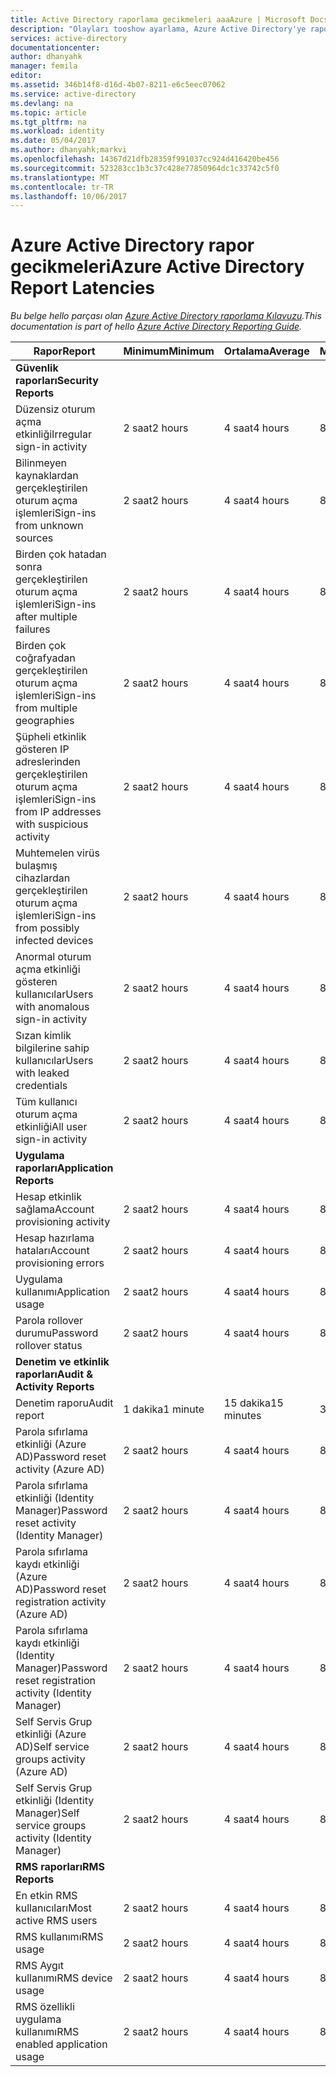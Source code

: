 ```yaml
---
title: Active Directory raporlama gecikmeleri aaaAzure | Microsoft Docs
description: "Olayları tooshow ayarlama, Azure Active Directory'ye raporlama için geçen süre"
services: active-directory
documentationcenter: 
author: dhanyahk
manager: femila
editor: 
ms.assetid: 346b14f8-d16d-4b07-8211-e6c5eec07062
ms.service: active-directory
ms.devlang: na
ms.topic: article
ms.tgt_pltfrm: na
ms.workload: identity
ms.date: 05/04/2017
ms.author: dhanyahk;markvi
ms.openlocfilehash: 14367d21dfb28359f991037cc924d416420be456
ms.sourcegitcommit: 523283cc1b3c37c428e77850964dc1c33742c5f0
ms.translationtype: MT
ms.contentlocale: tr-TR
ms.lasthandoff: 10/06/2017
---
```

# <a name="azure-active-directory-report-latencies"></a><span data-ttu-id="534b9-103">Azure Active Directory rapor gecikmeleri</span><span class="sxs-lookup"><span data-stu-id="534b9-103">Azure Active Directory Report Latencies</span></span>
<span data-ttu-id="534b9-104">*Bu belge hello parçası olan [Azure Active Directory raporlama Kılavuzu](active-directory-reporting-guide.md).*</span><span class="sxs-lookup"><span data-stu-id="534b9-104">*This documentation is part of hello [Azure Active Directory Reporting Guide](active-directory-reporting-guide.md).*</span></span>

| <span data-ttu-id="534b9-105">Rapor</span><span class="sxs-lookup"><span data-stu-id="534b9-105">Report</span></span> | <span data-ttu-id="534b9-106">Minimum</span><span class="sxs-lookup"><span data-stu-id="534b9-106">Minimum</span></span> | <span data-ttu-id="534b9-107">Ortalama</span><span class="sxs-lookup"><span data-stu-id="534b9-107">Average</span></span> | <span data-ttu-id="534b9-108">Maksimum</span><span class="sxs-lookup"><span data-stu-id="534b9-108">Maximum</span></span> |
| --- | --- | --- | --- |
| <span data-ttu-id="534b9-109">**Güvenlik raporları**</span><span class="sxs-lookup"><span data-stu-id="534b9-109">**Security Reports**</span></span> | | | |
| <span data-ttu-id="534b9-110">Düzensiz oturum açma etkinliği</span><span class="sxs-lookup"><span data-stu-id="534b9-110">Irregular sign-in activity</span></span> |<span data-ttu-id="534b9-111">2 saat</span><span class="sxs-lookup"><span data-stu-id="534b9-111">2 hours</span></span> |<span data-ttu-id="534b9-112">4 saat</span><span class="sxs-lookup"><span data-stu-id="534b9-112">4 hours</span></span> |<span data-ttu-id="534b9-113">8 saat</span><span class="sxs-lookup"><span data-stu-id="534b9-113">8 hours</span></span> |
| <span data-ttu-id="534b9-114">Bilinmeyen kaynaklardan gerçekleştirilen oturum açma işlemleri</span><span class="sxs-lookup"><span data-stu-id="534b9-114">Sign-ins from unknown sources</span></span> |<span data-ttu-id="534b9-115">2 saat</span><span class="sxs-lookup"><span data-stu-id="534b9-115">2 hours</span></span> |<span data-ttu-id="534b9-116">4 saat</span><span class="sxs-lookup"><span data-stu-id="534b9-116">4 hours</span></span> |<span data-ttu-id="534b9-117">8 saat</span><span class="sxs-lookup"><span data-stu-id="534b9-117">8 hours</span></span> |
| <span data-ttu-id="534b9-118">Birden çok hatadan sonra gerçekleştirilen oturum açma işlemleri</span><span class="sxs-lookup"><span data-stu-id="534b9-118">Sign-ins after multiple failures</span></span> |<span data-ttu-id="534b9-119">2 saat</span><span class="sxs-lookup"><span data-stu-id="534b9-119">2 hours</span></span> |<span data-ttu-id="534b9-120">4 saat</span><span class="sxs-lookup"><span data-stu-id="534b9-120">4 hours</span></span> |<span data-ttu-id="534b9-121">8 saat</span><span class="sxs-lookup"><span data-stu-id="534b9-121">8 hours</span></span> |
| <span data-ttu-id="534b9-122">Birden çok coğrafyadan gerçekleştirilen oturum açma işlemleri</span><span class="sxs-lookup"><span data-stu-id="534b9-122">Sign-ins from multiple geographies</span></span> |<span data-ttu-id="534b9-123">2 saat</span><span class="sxs-lookup"><span data-stu-id="534b9-123">2 hours</span></span> |<span data-ttu-id="534b9-124">4 saat</span><span class="sxs-lookup"><span data-stu-id="534b9-124">4 hours</span></span> |<span data-ttu-id="534b9-125">8 saat</span><span class="sxs-lookup"><span data-stu-id="534b9-125">8 hours</span></span> |
| <span data-ttu-id="534b9-126">Şüpheli etkinlik gösteren IP adreslerinden gerçekleştirilen oturum açma işlemleri</span><span class="sxs-lookup"><span data-stu-id="534b9-126">Sign-ins from IP addresses with suspicious activity</span></span> |<span data-ttu-id="534b9-127">2 saat</span><span class="sxs-lookup"><span data-stu-id="534b9-127">2 hours</span></span> |<span data-ttu-id="534b9-128">4 saat</span><span class="sxs-lookup"><span data-stu-id="534b9-128">4 hours</span></span> |<span data-ttu-id="534b9-129">8 saat</span><span class="sxs-lookup"><span data-stu-id="534b9-129">8 hours</span></span> |
| <span data-ttu-id="534b9-130">Muhtemelen virüs bulaşmış cihazlardan gerçekleştirilen oturum açma işlemleri</span><span class="sxs-lookup"><span data-stu-id="534b9-130">Sign-ins from possibly infected devices</span></span> |<span data-ttu-id="534b9-131">2 saat</span><span class="sxs-lookup"><span data-stu-id="534b9-131">2 hours</span></span> |<span data-ttu-id="534b9-132">4 saat</span><span class="sxs-lookup"><span data-stu-id="534b9-132">4 hours</span></span> |<span data-ttu-id="534b9-133">8 saat</span><span class="sxs-lookup"><span data-stu-id="534b9-133">8 hours</span></span> |
| <span data-ttu-id="534b9-134">Anormal oturum açma etkinliği gösteren kullanıcılar</span><span class="sxs-lookup"><span data-stu-id="534b9-134">Users with anomalous sign-in activity</span></span> |<span data-ttu-id="534b9-135">2 saat</span><span class="sxs-lookup"><span data-stu-id="534b9-135">2 hours</span></span> |<span data-ttu-id="534b9-136">4 saat</span><span class="sxs-lookup"><span data-stu-id="534b9-136">4 hours</span></span> |<span data-ttu-id="534b9-137">8 saat</span><span class="sxs-lookup"><span data-stu-id="534b9-137">8 hours</span></span> |
| <span data-ttu-id="534b9-138">Sızan kimlik bilgilerine sahip kullanıcılar</span><span class="sxs-lookup"><span data-stu-id="534b9-138">Users with leaked credentials</span></span> |<span data-ttu-id="534b9-139">2 saat</span><span class="sxs-lookup"><span data-stu-id="534b9-139">2 hours</span></span> |<span data-ttu-id="534b9-140">4 saat</span><span class="sxs-lookup"><span data-stu-id="534b9-140">4 hours</span></span> |<span data-ttu-id="534b9-141">8 saat</span><span class="sxs-lookup"><span data-stu-id="534b9-141">8 hours</span></span> |
| <span data-ttu-id="534b9-142">Tüm kullanıcı oturum açma etkinliği</span><span class="sxs-lookup"><span data-stu-id="534b9-142">All user sign-in activity</span></span> |<span data-ttu-id="534b9-143">2 saat</span><span class="sxs-lookup"><span data-stu-id="534b9-143">2 hours</span></span> |<span data-ttu-id="534b9-144">4 saat</span><span class="sxs-lookup"><span data-stu-id="534b9-144">4 hours</span></span> |<span data-ttu-id="534b9-145">8 saat</span><span class="sxs-lookup"><span data-stu-id="534b9-145">8 hours</span></span> |
| <span data-ttu-id="534b9-146">**Uygulama raporları**</span><span class="sxs-lookup"><span data-stu-id="534b9-146">**Application Reports**</span></span> | | | |
| <span data-ttu-id="534b9-147">Hesap etkinlik sağlama</span><span class="sxs-lookup"><span data-stu-id="534b9-147">Account provisioning activity</span></span> |<span data-ttu-id="534b9-148">2 saat</span><span class="sxs-lookup"><span data-stu-id="534b9-148">2 hours</span></span> |<span data-ttu-id="534b9-149">4 saat</span><span class="sxs-lookup"><span data-stu-id="534b9-149">4 hours</span></span> |<span data-ttu-id="534b9-150">8 saat</span><span class="sxs-lookup"><span data-stu-id="534b9-150">8 hours</span></span> |
| <span data-ttu-id="534b9-151">Hesap hazırlama hataları</span><span class="sxs-lookup"><span data-stu-id="534b9-151">Account provisioning errors</span></span> |<span data-ttu-id="534b9-152">2 saat</span><span class="sxs-lookup"><span data-stu-id="534b9-152">2 hours</span></span> |<span data-ttu-id="534b9-153">4 saat</span><span class="sxs-lookup"><span data-stu-id="534b9-153">4 hours</span></span> |<span data-ttu-id="534b9-154">8 saat</span><span class="sxs-lookup"><span data-stu-id="534b9-154">8 hours</span></span> |
| <span data-ttu-id="534b9-155">Uygulama kullanımı</span><span class="sxs-lookup"><span data-stu-id="534b9-155">Application usage</span></span> |<span data-ttu-id="534b9-156">2 saat</span><span class="sxs-lookup"><span data-stu-id="534b9-156">2 hours</span></span> |<span data-ttu-id="534b9-157">4 saat</span><span class="sxs-lookup"><span data-stu-id="534b9-157">4 hours</span></span> |<span data-ttu-id="534b9-158">8 saat</span><span class="sxs-lookup"><span data-stu-id="534b9-158">8 hours</span></span> |
| <span data-ttu-id="534b9-159">Parola rollover durumu</span><span class="sxs-lookup"><span data-stu-id="534b9-159">Password rollover status</span></span> |<span data-ttu-id="534b9-160">2 saat</span><span class="sxs-lookup"><span data-stu-id="534b9-160">2 hours</span></span> |<span data-ttu-id="534b9-161">4 saat</span><span class="sxs-lookup"><span data-stu-id="534b9-161">4 hours</span></span> |<span data-ttu-id="534b9-162">8 saat</span><span class="sxs-lookup"><span data-stu-id="534b9-162">8 hours</span></span> |
| <span data-ttu-id="534b9-163">**Denetim ve etkinlik raporları**</span><span class="sxs-lookup"><span data-stu-id="534b9-163">**Audit & Activity Reports**</span></span> | | | |
| <span data-ttu-id="534b9-164">Denetim raporu</span><span class="sxs-lookup"><span data-stu-id="534b9-164">Audit report</span></span> |<span data-ttu-id="534b9-165">1 dakika</span><span class="sxs-lookup"><span data-stu-id="534b9-165">1 minute</span></span> |<span data-ttu-id="534b9-166">15 dakika</span><span class="sxs-lookup"><span data-stu-id="534b9-166">15 minutes</span></span> |<span data-ttu-id="534b9-167">30 dakika</span><span class="sxs-lookup"><span data-stu-id="534b9-167">30 minutes</span></span> |
| <span data-ttu-id="534b9-168">Parola sıfırlama etkinliği (Azure AD)</span><span class="sxs-lookup"><span data-stu-id="534b9-168">Password reset activity (Azure AD)</span></span> |<span data-ttu-id="534b9-169">2 saat</span><span class="sxs-lookup"><span data-stu-id="534b9-169">2 hours</span></span> |<span data-ttu-id="534b9-170">4 saat</span><span class="sxs-lookup"><span data-stu-id="534b9-170">4 hours</span></span> |<span data-ttu-id="534b9-171">8 saat</span><span class="sxs-lookup"><span data-stu-id="534b9-171">8 hours</span></span> |
| <span data-ttu-id="534b9-172">Parola sıfırlama etkinliği (Identity Manager)</span><span class="sxs-lookup"><span data-stu-id="534b9-172">Password reset activity (Identity Manager)</span></span> |<span data-ttu-id="534b9-173">2 saat</span><span class="sxs-lookup"><span data-stu-id="534b9-173">2 hours</span></span> |<span data-ttu-id="534b9-174">4 saat</span><span class="sxs-lookup"><span data-stu-id="534b9-174">4 hours</span></span> |<span data-ttu-id="534b9-175">8 saat</span><span class="sxs-lookup"><span data-stu-id="534b9-175">8 hours</span></span> |
| <span data-ttu-id="534b9-176">Parola sıfırlama kaydı etkinliği (Azure AD)</span><span class="sxs-lookup"><span data-stu-id="534b9-176">Password reset registration activity (Azure AD)</span></span> |<span data-ttu-id="534b9-177">2 saat</span><span class="sxs-lookup"><span data-stu-id="534b9-177">2 hours</span></span> |<span data-ttu-id="534b9-178">4 saat</span><span class="sxs-lookup"><span data-stu-id="534b9-178">4 hours</span></span> |<span data-ttu-id="534b9-179">8 saat</span><span class="sxs-lookup"><span data-stu-id="534b9-179">8 hours</span></span> |
| <span data-ttu-id="534b9-180">Parola sıfırlama kaydı etkinliği (Identity Manager)</span><span class="sxs-lookup"><span data-stu-id="534b9-180">Password reset registration activity (Identity Manager)</span></span> |<span data-ttu-id="534b9-181">2 saat</span><span class="sxs-lookup"><span data-stu-id="534b9-181">2 hours</span></span> |<span data-ttu-id="534b9-182">4 saat</span><span class="sxs-lookup"><span data-stu-id="534b9-182">4 hours</span></span> |<span data-ttu-id="534b9-183">8 saat</span><span class="sxs-lookup"><span data-stu-id="534b9-183">8 hours</span></span> |
| <span data-ttu-id="534b9-184">Self Servis Grup etkinliği (Azure AD)</span><span class="sxs-lookup"><span data-stu-id="534b9-184">Self service groups activity (Azure AD)</span></span> |<span data-ttu-id="534b9-185">2 saat</span><span class="sxs-lookup"><span data-stu-id="534b9-185">2 hours</span></span> |<span data-ttu-id="534b9-186">4 saat</span><span class="sxs-lookup"><span data-stu-id="534b9-186">4 hours</span></span> |<span data-ttu-id="534b9-187">8 saat</span><span class="sxs-lookup"><span data-stu-id="534b9-187">8 hours</span></span> |
| <span data-ttu-id="534b9-188">Self Servis Grup etkinliği (Identity Manager)</span><span class="sxs-lookup"><span data-stu-id="534b9-188">Self service groups activity (Identity Manager)</span></span> |<span data-ttu-id="534b9-189">2 saat</span><span class="sxs-lookup"><span data-stu-id="534b9-189">2 hours</span></span> |<span data-ttu-id="534b9-190">4 saat</span><span class="sxs-lookup"><span data-stu-id="534b9-190">4 hours</span></span> |<span data-ttu-id="534b9-191">8 saat</span><span class="sxs-lookup"><span data-stu-id="534b9-191">8 hours</span></span> |
| <span data-ttu-id="534b9-192">**RMS raporları**</span><span class="sxs-lookup"><span data-stu-id="534b9-192">**RMS Reports**</span></span> | | | |
| <span data-ttu-id="534b9-193">En etkin RMS kullanıcıları</span><span class="sxs-lookup"><span data-stu-id="534b9-193">Most active RMS users</span></span> |<span data-ttu-id="534b9-194">2 saat</span><span class="sxs-lookup"><span data-stu-id="534b9-194">2 hours</span></span> |<span data-ttu-id="534b9-195">4 saat</span><span class="sxs-lookup"><span data-stu-id="534b9-195">4 hours</span></span> |<span data-ttu-id="534b9-196">8 saat</span><span class="sxs-lookup"><span data-stu-id="534b9-196">8 hours</span></span> |
| <span data-ttu-id="534b9-197">RMS kullanımı</span><span class="sxs-lookup"><span data-stu-id="534b9-197">RMS usage</span></span> |<span data-ttu-id="534b9-198">2 saat</span><span class="sxs-lookup"><span data-stu-id="534b9-198">2 hours</span></span> |<span data-ttu-id="534b9-199">4 saat</span><span class="sxs-lookup"><span data-stu-id="534b9-199">4 hours</span></span> |<span data-ttu-id="534b9-200">8 saat</span><span class="sxs-lookup"><span data-stu-id="534b9-200">8 hours</span></span> |
| <span data-ttu-id="534b9-201">RMS Aygıt kullanımı</span><span class="sxs-lookup"><span data-stu-id="534b9-201">RMS device usage</span></span> |<span data-ttu-id="534b9-202">2 saat</span><span class="sxs-lookup"><span data-stu-id="534b9-202">2 hours</span></span> |<span data-ttu-id="534b9-203">4 saat</span><span class="sxs-lookup"><span data-stu-id="534b9-203">4 hours</span></span> |<span data-ttu-id="534b9-204">8 saat</span><span class="sxs-lookup"><span data-stu-id="534b9-204">8 hours</span></span> |
| <span data-ttu-id="534b9-205">RMS özellikli uygulama kullanımı</span><span class="sxs-lookup"><span data-stu-id="534b9-205">RMS enabled application usage</span></span> |<span data-ttu-id="534b9-206">2 saat</span><span class="sxs-lookup"><span data-stu-id="534b9-206">2 hours</span></span> |<span data-ttu-id="534b9-207">4 saat</span><span class="sxs-lookup"><span data-stu-id="534b9-207">4 hours</span></span> |<span data-ttu-id="534b9-208">8 saat</span><span class="sxs-lookup"><span data-stu-id="534b9-208">8 hours</span></span> |

